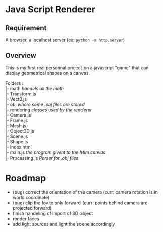 # Java Script Renderer

## Requirement
A browser, a localhost server (ex: `python -m http.server`)

## Overview
This is my first real personnal project on a javascript "game" that can display geometrical shapes on a canvas. 

Folders :\
  |- math            _handels all the math_\
    |- Transform.js\
    |- Vect3.js\
  |- obj             _where some .obj files are stored_\
  |- rendering       _classes used by the renderer_\
    |- Camera.js\
    |- Frame.js\
    |- Mesh.js\
    |- Object3D.js\
    |- Scene.js\
    |- Shape.js\
  |- index.html\
  |- main.js        _the program givent to the htlm canvas_\
  |- Processing.js  _Parser for .obj files_
  
  # Roadmap
  - (bug) correct the orientation of the camera (curr: camera rotation is in world coordinate)
  - (bug) clip the fov to only forward (curr: points behind camera are projected forward)
  - finish handeling of import of 3D object
  - render faces
  - add light sources and light the scene accordingly
